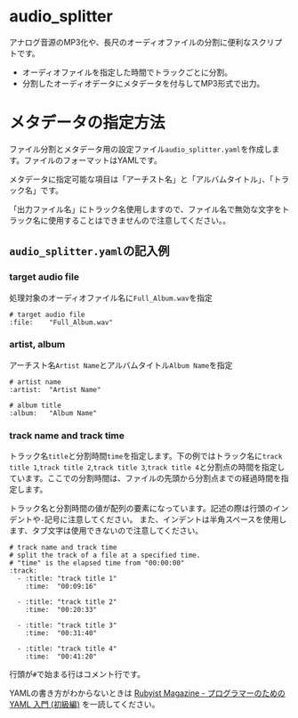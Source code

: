 # audio_splitter

アナログ音源のMP3化や、長尺のオーディオファイルの分割に便利なスクリプトです。

*   オーディオファイルを指定した時間でトラックごとに分割。
*   分割したオーディオデータにメタデータを付与してMP3形式で出力。


# メタデータの指定方法

ファイル分割とメタデータ用の設定ファイル`audio_splitter.yaml`を作成します。ファイルのフォーマットはYAMLです。

メタデータに指定可能な項目は「アーチスト名」と「アルバムタイトル」、「トラック名」です。

「出力ファイル名」にトラック名使用しますので、ファイル名で無効な文字をトラック名に使用することはできませんので注意してください。。


## `audio_splitter.yaml`の記入例

### target audio file

処理対象のオーディオファイル名に`Full_Album.wav`を指定

```
# target audio file
:file:    "Full_Album.wav"
```

### artist, album

アーチスト名`Artist Name`とアルバムタイトル`Album Name`を指定

```
# artist name
:artist:  "Artist Name"

# album title
:album:   "Album Name"
```

### track name and track time

トラック名`title`と分割時間`time`を指定します。下の例ではトラック名に`track title 1`,`track title 2`,`track title 3`,`track title 4`と分割点の時間を指定しています。ここでの分割時間は、ファイルの先頭から分割点までの経過時間を指定します。

トラック名と分割時間の値が配列の要素になっています。記述の際は行頭のインデントや`-`記号に注意してください。 また、インデントは半角スペースを使用します、タブ文字は使用できないので注意してください。

```
# track name and track time
# split the track of a file at a specified time.
# "time" is the elapsed time from "00:00:00"
:track:
  - :title: "track title 1"
    :time:  "00:09:16"

  - :title: "track title 2"
    :time:  "00:20:33"

  - :title: "track title 3"
    :time:  "00:31:40"

  - :title: "track title 4"
    :time:  "00:41:20"
```

行頭が`#`で始まる行はコメント行です。


YAMLの書き方がわからないときは [Rubyist Magazine - プログラマーのための YAML 入門 (初級編)](http://magazine.rubyist.net/?0009-YAML#l2) を一読してください。
